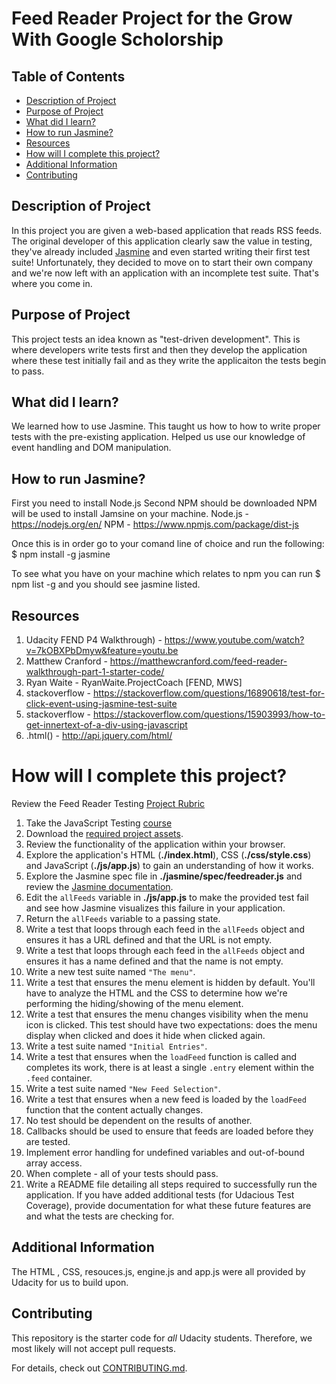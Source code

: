 # Feed Reader Project for the Grow With Google Scholorship

## Table of Contents

* [Description of Project](#description)
* [Purpose of Project](#purpose)
* [What did I learn?](#what)
* [How to run Jasmine?](#run)
* [Resources](#resources)
* [How will I complete this project?](#How)
* [Additional Information](#additional)
* [Contributing](#contributing)

## Description of Project

In this project you are given a web-based application that reads RSS feeds. The original developer of this application clearly saw the value in testing, they've already included [Jasmine](http://jasmine.github.io/) and even started writing their first test suite! Unfortunately, they decided to move on to start their own company and we're now left with an application with an incomplete test suite. That's where you come in.

## Purpose of Project

This project tests an idea known as "test-driven development". This is where developers write tests first and then they develop the application where these test initially fail and as they write the applicaiton the tests begin to pass.

## What did I learn?

We learned how to use Jasmine. This taught us how to how to write proper tests with the pre-existing application. Helped us use our knowledge of event handling and DOM manipulation.

## How to run Jasmine?

First you need to install Node.js
Second NPM should be downloaded
NPM will be used to install Jamsine on your machine.
Node.js - https://nodejs.org/en/
NPM - https://www.npmjs.com/package/dist-js

Once this is in order go to your comand line of choice and run the following:
$ npm install -g jasmine

To see what you have on your machine which relates to npm you can run  $ npm list -g and you should see jasmine listed.

## Resources

1. Udacity FEND P4 Walkthrough) - https://www.youtube.com/watch?v=7kOBXPbDmyw&feature=youtu.be
2. Matthew Cranford - https://matthewcranford.com/feed-reader-walkthrough-part-1-starter-code/
3. Ryan Waite - RyanWaite.ProjectCoach [FEND, MWS]
4. stackoverflow - https://stackoverflow.com/questions/16890618/test-for-click-event-using-jasmine-test-suite
5. stackoverflow - https://stackoverflow.com/questions/15903993/how-to-get-innertext-of-a-div-using-javascript
6. .html() -  http://api.jquery.com/html/



# How will I complete this project?

Review the Feed Reader Testing [Project Rubric](https://review.udacity.com/#!/projects/3442558598/rubric)

1. Take the JavaScript Testing [course](https://www.udacity.com/course/ud549)
2. Download the [required project assets](http://github.com/udacity/frontend-nanodegree-feedreader).
3. Review the functionality of the application within your browser.
4. Explore the application's HTML (**./index.html**), CSS (**./css/style.css**) and JavaScript (**./js/app.js**) to gain an understanding of how it works.
5. Explore the Jasmine spec file in **./jasmine/spec/feedreader.js** and review the [Jasmine documentation](http://jasmine.github.io).
6. Edit the `allFeeds` variable in **./js/app.js** to make the provided test fail and see how Jasmine visualizes this failure in your application.
7. Return the `allFeeds` variable to a passing state.
8. Write a test that loops through each feed in the `allFeeds` object and ensures it has a URL defined and that the URL is not empty.
9. Write a test that loops through each feed in the `allFeeds` object and ensures it has a name defined and that the name is not empty.
10. Write a new test suite named `"The menu"`.
11. Write a test that ensures the menu element is hidden by default. You'll have to analyze the HTML and the CSS to determine how we're performing the hiding/showing of the menu element.
12. Write a test that ensures the menu changes visibility when the menu icon is clicked. This test should have two expectations: does the menu display when clicked and does it hide when clicked again.
13. Write a test suite named `"Initial Entries"`.
14. Write a test that ensures when the `loadFeed` function is called and completes its work, there is at least a single `.entry` element within the `.feed` container.
15. Write a test suite named `"New Feed Selection"`.
16. Write a test that ensures when a new feed is loaded by the `loadFeed` function that the content actually changes.
17. No test should be dependent on the results of another.
18. Callbacks should be used to ensure that feeds are loaded before they are tested.
19. Implement error handling for undefined variables and out-of-bound array access.
20. When complete - all of your tests should pass.
21. Write a README file detailing all steps required to successfully run the application. If you have added additional tests (for Udacious Test Coverage),  provide documentation for what these future features are and what the tests are checking for.

## Additional Information

The HTML , CSS, resouces.js, engine.js and app.js were all provided by Udacity for us to build upon.
## Contributing

This repository is the starter code for _all_ Udacity students. Therefore, we most likely will not accept pull requests.

For details, check out [CONTRIBUTING.md](CONTRIBUTING.md).

